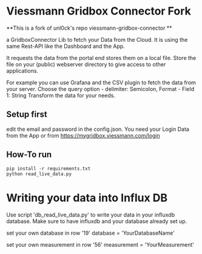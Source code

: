 # Viessmann Gridbox Connector Fork 
**This is a fork of unl0ck's repo viessmann-gridbox-connector **

a GridboxConnector Lib to fetch your Data from the Cloud.
It is using the same Rest-API like the Dashboard and the App.

It requests the data from the portal end stores them on a local file.
Store the file on your (public) webserver directory to give access to other applications.

For example you can use Grafana and the CSV plugin to fetch the data from your server.
Choose the query option - delimiter: Semicolon, Format - Field 1: String
Transform the data for your needs.

## Setup first
edit the email and password in the config.json. 
You need your Login Data from the App or from https://mygridbox.viessmann.com/login

## How-To run
```script shell
pip install -r requirements.txt
python read_live_data.py
```
# Writing your data into Influx DB  
Use script 'db_read_live_data.py' to write your data in your influxdb database. Make sure to have influxdb and your database
already set up.

set your own database in row '19' 
database = 'YourDatabaseName'

set your own measurement in row '56'
measurement = 'YourMeasurement'
